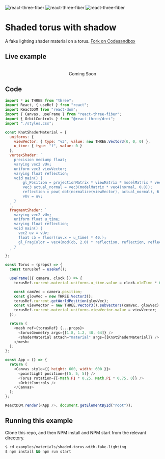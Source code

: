 ![react-three-fiber](https://img.shields.io/badge/dynamic/json?url=https://raw.githubusercontent.com/onion2k/r3f-by-example/develop/examples/materials/shaded-torus-with-fake-lighting/package.json&label=react-three-fiber&query=$.dependencies['react-three-fiber']&color=green) ![react-three-fiber](https://img.shields.io/badge/dynamic/json?url=https://raw.githubusercontent.com/onion2k/r3f-by-example/develop/examples/materials/shaded-torus-with-fake-lighting/package.json&label=three&query=$.dependencies['three']&color=green) ![react-three-fiber](https://img.shields.io/badge/dynamic/json?url=https://raw.githubusercontent.com/onion2k/r3f-by-example/develop/examples/materials/shaded-torus-with-fake-lighting/package.json&label=@react-three/drei&query=$.dependencies['@react-three/drei']&color=green)

# Shaded torus with shadow

A fake lighting shader material on a torus. [Fork on Codesandbox](https://githubbox.com/onion2k/r3f-by-example/tree/develop/examples/materials/shaded-torus-with-fake-lighting)

## Live example
<div align="center">
  <br>
Coming Soon
  <br>
</div>

## Code
```js
import * as THREE from "three";
import React, { useRef } from "react";
import ReactDOM from "react-dom";
import { Canvas, useFrame } from "react-three-fiber";
import { OrbitControls } from "@react-three/drei";
import "./styles.css";

const KnotShaderMaterial = {
  uniforms: {
    viewVector: { type: "v3", value: new THREE.Vector3(0, 0, 0) },
    u_time: { type: "f", value: 0 }
  },
  vertexShader: `
    precision mediump float;
    varying vec2 vUv;
    uniform vec3 viewVector;
    varying float reflection;
    void main() {
        gl_Position = projectionMatrix * viewMatrix * modelMatrix * vec4( position, 1.0 );
        vec3 actual_normal = vec3(modelMatrix * vec4(normal, 0.0));
        reflection = pow( dot(normalize(viewVector), actual_normal), 6.0 );
        vUv = uv;
    }
  `,
  fragmentShader: `
    varying vec2 vUv;
    uniform float u_time;
    varying float reflection;
    void main() {
      vec2 uv = vUv;
      float cb = floor((uv.x + u_time) * 40.);
      gl_FragColor = vec4(mod(cb, 2.0) * reflection, reflection, reflection,1.);
    }
  `
};

const Torus = (props) => {
  const torusRef = useRef();

  useFrame(({ camera, clock }) => {
    torusRef.current.material.uniforms.u_time.value = clock.oldTime * 0.0001;

    const camVec = camera.position;
    const glowVec = new THREE.Vector3();
    torusRef.current.getWorldPosition(glowVec);
    const viewVector = new THREE.Vector3().subVectors(camVec, glowVec);
    torusRef.current.material.uniforms.viewVector.value = viewVector;
  });

  return (
    <mesh ref={torusRef} {...props}>
      <torusGeometry args={[1.8, 1.2, 48, 64]} />
      <shaderMaterial attach="material" args={[KnotShaderMaterial]} />
    </mesh>
  );
};

const App = () => {
  return (
    <Canvas style={{ height: 600, width: 600 }}>
      <pointLight position={[5, 5, 5]} />
      <Torus rotation={[-Math.PI * 0.25, Math.PI * 0.75, 0]} />
      <OrbitControls />
    </Canvas>
  );
};

ReactDOM.render(<App />, document.getElementById("root"));

```

## Running this example

Clone this repo, and then NPM install and NPM start from the relevant directory.

```bash
$ cd examples/materials/shaded-torus-with-fake-lighting
$ npm install && npm run start
```